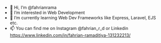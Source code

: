 - 👋 Hi, I’m @fahrianrama 
- 👀 I’m interested in Web Development
- 🌱 I’m currently learning Web Dev Frameworks like Express, Laravel, EJS etc.
- 📫 You can find me on Instagram @fahrian_r_d or Linkedin https://www.linkedin.com/in/fahrian-ramaditiya-131232213/

<!---
fahrianrama/fahrianrama is a ✨ special ✨ repository because its `README.md` (this file) appears on your GitHub profile.
You can click the Preview link to take a look at your changes.
--->
